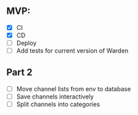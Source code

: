 ## MVP:
- [x] CI
- [x] CD
- [ ] Deploy
- [ ] Add tests for current version of Warden

## Part 2
- [ ] Move channel lists from env to database
- [ ] Save channels interactively
- [ ] Split channels into categories
